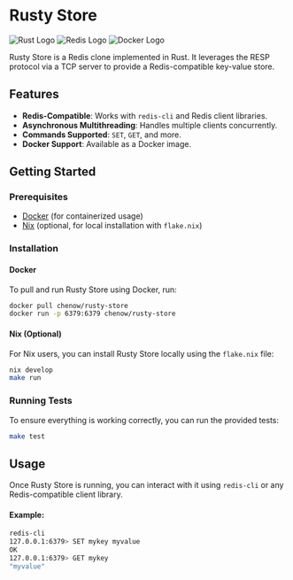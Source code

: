 
# Rusty Store
![Rust Logo](https://img.shields.io/badge/Rust-000000?style=for-the-badge&logo=rust&logoColor=white)
![Redis Logo](https://img.shields.io/badge/redis-CC0000.svg?&style=for-the-badge&logo=redis&logoColor=white)
![Docker Logo](https://img.shields.io/badge/Docker-2CA5E0?style=for-the-badge&logo=docker&logoColor=white)

Rusty Store is a Redis clone implemented in Rust. It leverages the RESP protocol via a TCP server to provide a Redis-compatible key-value store.

## Features
- **Redis-Compatible**: Works with `redis-cli` and Redis client libraries.
- **Asynchronous Multithreading**: Handles multiple clients concurrently.
- **Commands Supported**: `SET`, `GET`, and more.
- **Docker Support**: Available as a Docker image.

## Getting Started

### Prerequisites
- [Docker](https://www.docker.com/get-started) (for containerized usage)
- [Nix](https://nixos.org/) (optional, for local installation with `flake.nix`)

### Installation

#### Docker
To pull and run Rusty Store using Docker, run:
```bash
docker pull chenow/rusty-store
docker run -p 6379:6379 chenow/rusty-store
```

#### Nix (Optional)
For Nix users, you can install Rusty Store locally using the `flake.nix` file:
```bash
nix develop
make run
```

### Running Tests
To ensure everything is working correctly, you can run the provided tests:
```bash
make test
```

## Usage

Once Rusty Store is running, you can interact with it using `redis-cli` or any Redis-compatible client library.

#### Example:
```bash
redis-cli
127.0.0.1:6379> SET mykey myvalue
OK
127.0.0.1:6379> GET mykey
"myvalue"
```
